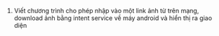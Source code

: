 1. Viết chương trình cho phép nhập vào một link ảnh từ trên mạng,
download ảnh bằng intent service về máy android và hiển thị ra giao diện